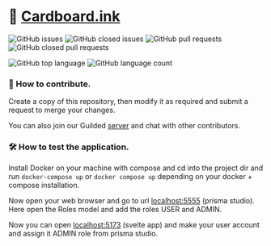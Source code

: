 # 📄 [Cardboard.ink](https://Cardboard.ink)

![GitHub issues](https://img.shields.io/github/issues-raw/sohamjaiswal/cardboard?style=for-the-badge) ![GitHub closed issues](https://img.shields.io/github/issues-closed-raw/sohamjaiswal/cardboard?style=for-the-badge) ![GitHub pull requests](https://img.shields.io/github/issues-pr-raw/sohamjaiswal/cardboard?style=for-the-badge) ![GitHub closed pull requests](https://img.shields.io/github/issues-pr-closed-raw/sohamjaiswal/cardboard?style=for-the-badge)

![GitHub top language](https://img.shields.io/github/languages/top/sohamjaiswal/cardboard?style=for-the-badge) ![GitHub language count](https://img.shields.io/github/languages/count/sohamjaiswal/cardboard?style=for-the-badge)

### 🐛 How to contribute.

Create a copy of this repository, then modify it as required and submit a request to merge your changes.

You can also join our Guilded [server](https://guilded.gg/CardBoard) and chat with other contributors.

### 🛠️ How to test the application.

Install Docker on your machine with compose and cd into the project dir and run `docker-compose up` or `docker compose up` depending on your docker + compose installation.

Now open your web browser and go to url [localhost:5555](http://localhost:5555) (prisma studio). Here open the Roles model and add the roles USER and ADMIN.

Now you can open [localhost:5173](http://localhost:5173) (svelte app) and make your user account and assign it ADMIN role from prisma studio.
